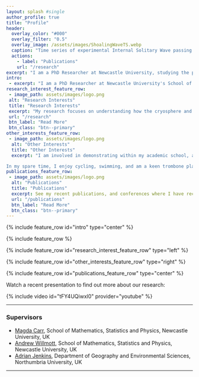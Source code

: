 ```yaml
---
layout: splash #single
author_profile: true
title: "Profile"
header:
  overlay_color: "#000"
  overlay_filter: "0.5"
  overlay_image: /assets/images/ShoalingWaveTS.webp
  caption: "Time series of experimental Internal Solitary Wave passing."
  actions:
    - label: "Publications"
    url: "/research"
excerpt: "I am a PhD Researcher at Newcastle University, studying the physical processes in the ocean through laboratory experiments and lab-scale simulations."
intro:
 - excerpt: "I am a PhD Researcher at Newcastle University's School of Mathematics, Statistics and Physics, funded as part of the [ONE Planet Doctoral Training Programme](https://research.ncl.ac.uk/one-planet/ourprogramme/). Studying my BSc in Marine Biology and Oceanography, and an MSc in Physical Oceanography at Bangor University, I have an interest in understanding physical processes in the ocean, and how they interact with different systems. In particular I research the processes surrounding sea ice in the rapidly changing Arctic Ocean, currently by investigating the interactions between sea ice and internal solitary waves in the laboratory."
research_interest_feature_row:
 - image_path: assets/images/logo.png
 alt: "Research Interests"
 title: "Research Interests"
 excerpt: "My research focuses on understanding how the cryosphere and oceans interact in a variety of scales. My BSc and MSc dissertations both investigated how large-scale freshwater patterns could influence the transfer of heat from warm Atlantic water to waters at the surface (and subsequently ice). My PhD Project, titled “internal solitary waves in ice-covered waters”, turns to more of a process-based approach. This project investigates how oceanic internal solitary waves (which are waves travel along density interfaces within the water column, and act in a “solitary” manner) interacts with sea ice. This research is primarily laboratory based, using a 7m long flume tank in our laboratory, along with numerical simulations."
 url: "/research"
 btn_label: "Read More"
 btn_class: "btn--primary"
other_interests_feature_row:
 - image_path: assets/images/logo.png
  alt: "Other Interests"
  title: "Other Interests"
  excerpt: "I am involved in demonstrating within my academic school, and am also engaged in outreach as part of the ONE Planet Outreach project. As ONE Planet Cohort 1 Student Rep, I am engaged with many other aspects of the DTP. I am currently Treasurer of the UK Polar Network ([UKPN](https://polarnetwork.org/)), where I aim to ensure that the network can help support other Polar Early Career Researchers.

In my spare time, I enjoy cycling, swimming, and am a keen trombone player, playing with a local 2nd section brass band, Felling Band, and acting as charity trustee of the [UniBrass Foundation](https://www.unibrass.co.uk) to support university level brass banding."
publications_feature_row:
 - image_path: assets/images/logo.png
  alt: "Publications"
  title: "Publications"
  excerpt: See my recent publications, and conferences where I have recently presented, or am soon to present
  url: "/publications"
  btn_label: "Read More"
  btn_class: "btn--primary"
---
```



{% include feature_row id="intro" type="center" %}

{% include feature_row %}

{% include feature_row id="research_interest_feature_row" type="left" %}

{% include feature_row id="other_interests_feature_row" type="right" %}

{% include feature_row id="publications_feature_row" type="center" %}

 
Watch a recent presentation to find out more about our research:
<div style="width:650px; float: center">
    {% include video id="tFY4UQiwxl0" provider="youtube" %}
</div>

---
### Supervisors
- [Magda Carr](https://www.ncl.ac.uk/maths-physics/people/profile/magdacarr.html), School of Mathematics, Statistics and Physics, Newcastle University, UK
- [Andrew Willmott](https://www.ncl.ac.uk/maths-physics/people/profile/andrewwillmott.html), School of Mathematics, Statistics and Physics, Newcastle University, UK
- [Adrian Jenkins](https://www.northumbria.ac.uk/about-us/our-staff/j/adrian-jenkins/), Department of Geography and Environmental Sciences, Northumbria University, UK

---
